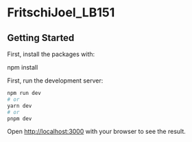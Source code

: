 # FritschiJoel_LB151

## Getting Started

First, install the packages with:

npm install

First, run the development server:

```bash
npm run dev
# or
yarn dev
# or
pnpm dev
```

Open [http://localhost:3000](http://localhost:3000) with your browser to see the result.
